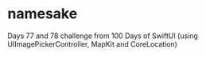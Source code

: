 # namesake
Days 77 and 78 challenge from 100 Days of SwiftUI (using UIImagePickerController, MapKit and CoreLocation)
